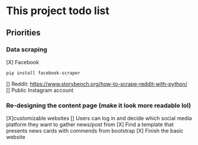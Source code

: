 # This project todo list
## Priorities
### Data scraping
[X] Facebook
```
pip install facebook-scraper
```
[] Reddit: https://www.storybench.org/how-to-scrape-reddit-with-python/
[] Public Instagram account

### Re-designing the content page (make it look more readable lol)
[X]customizable websites
[] Users can log in and decide which social media platform they want to gather news/post from
[X] Find a template that presents news cards with commends from bootstrap
[X] Finish the basic website